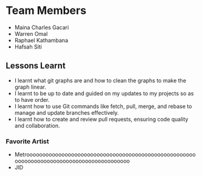 # Team Members

- Maina Charles Gacari
- Warren Omal
- Raphael Kathambana
- Hafsah Siti

## Lessons Learnt

- I learnt what git graphs are and how to clean the graphs to make the graph linear.
- I learnt to be up to date and guided on my updates to my projects so as to have order.
- I learnt how to use Git commands like fetch, pull, merge, and rebase to manage and update branches effectively.
- I learnt how to create and review pull requests, ensuring code quality and collaboration.

### Favorite Artist

- Metrooooooooooooooooooooooooooooooooooooooooooooooooooooooooooooooooooooooooooooooooooooooooo
- JID

